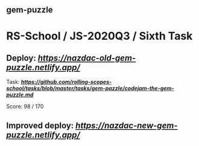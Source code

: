 ## gem-puzzle

# RS-School / JS-2020Q3 / Sixth Task

## Deploy:   ***https://nazdac-old-gem-puzzle.netlify.app/***


Task: ***https://github.com/rolling-scopes-school/tasks/blob/master/tasks/gem-pazzle/codejam-the-gem-puzzle.md***


Score: 98 / 170

## Improved deploy: ***https://nazdac-new-gem-puzzle.netlify.app/***
